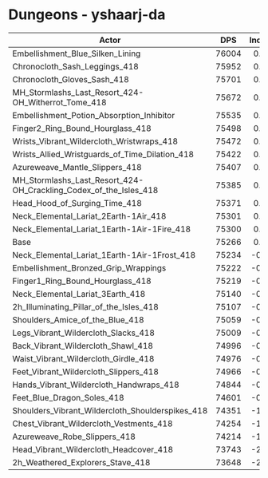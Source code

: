 # Dungeons - yshaarj-da
| Actor | DPS | Increase |
|---|:---:|:---:|
|Embellishment_Blue_Silken_Lining|76004|0.98%|
|Chronocloth_Sash_Leggings_418|75952|0.91%|
|Chronocloth_Gloves_Sash_418|75701|0.58%|
|MH_Stormlashs_Last_Resort_424-OH_Witherrot_Tome_418|75672|0.54%|
|Embellishment_Potion_Absorption_Inhibitor|75535|0.36%|
|Finger2_Ring_Bound_Hourglass_418|75498|0.31%|
|Wrists_Vibrant_Wildercloth_Wristwraps_418|75472|0.27%|
|Wrists_Allied_Wristguards_of_Time_Dilation_418|75422|0.21%|
|Azureweave_Mantle_Slippers_418|75407|0.19%|
|MH_Stormlashs_Last_Resort_424-OH_Crackling_Codex_of_the_Isles_418|75385|0.16%|
|Head_Hood_of_Surging_Time_418|75371|0.14%|
|Neck_Elemental_Lariat_2Earth-1Air_418|75301|0.05%|
|Neck_Elemental_Lariat_1Earth-1Air-1Fire_418|75300|0.05%|
|Base|75266|0.00%|
|Neck_Elemental_Lariat_1Earth-1Air-1Frost_418|75234|-0.04%|
|Embellishment_Bronzed_Grip_Wrappings|75222|-0.06%|
|Finger1_Ring_Bound_Hourglass_418|75219|-0.06%|
|Neck_Elemental_Lariat_3Earth_418|75140|-0.17%|
|2h_Illuminating_Pillar_of_the_Isles_418|75107|-0.21%|
|Shoulders_Amice_of_the_Blue_418|75059|-0.28%|
|Legs_Vibrant_Wildercloth_Slacks_418|75009|-0.34%|
|Back_Vibrant_Wildercloth_Shawl_418|74996|-0.36%|
|Waist_Vibrant_Wildercloth_Girdle_418|74976|-0.39%|
|Feet_Vibrant_Wildercloth_Slippers_418|74966|-0.40%|
|Hands_Vibrant_Wildercloth_Handwraps_418|74844|-0.56%|
|Feet_Blue_Dragon_Soles_418|74601|-0.88%|
|Shoulders_Vibrant_Wildercloth_Shoulderspikes_418|74351|-1.22%|
|Chest_Vibrant_Wildercloth_Vestments_418|74254|-1.34%|
|Azureweave_Robe_Slippers_418|74214|-1.40%|
|Head_Vibrant_Wildercloth_Headcover_418|73743|-2.02%|
|2h_Weathered_Explorers_Stave_418|73648|-2.15%|
